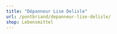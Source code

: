 ```yaml
---
title: "Dépanneur Lise Delisle"
url: /pontbriand/depanneur-lise-delisle/
shop: Lebensmittel
---
```

